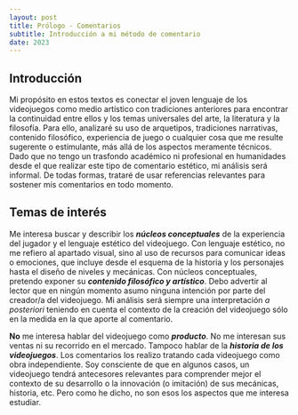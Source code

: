 ```yaml
---
layout: post
title: Prólogo - Comentarios
subtitle: Introducción a mi método de comentario
date: 2023
---
```


## Introducción

Mi propósito en estos textos es conectar el joven lenguaje de los videojuegos como medio artístico con tradiciones anteriores para encontrar la continuidad entre ellos y los temas universales del arte, la literatura y la filosofía. Para ello, analizaré su uso de arquetipos, tradiciones narrativas, contenido filosófico, experiencia de juego o cualquier cosa que me resulte sugerente o estimulante, más allá de los aspectos meramente técnicos. Dado que no tengo un trasfondo académico ni profesional en humanidades desde el que realizar este tipo de comentario estético, mi análisis será informal. De todas formas, trataré de usar referencias relevantes para sostener mis comentarios en todo momento.

## Temas de interés

Me interesa buscar y describir los ***núcleos conceptuales*** de la experiencia del jugador y el lenguaje estético del videojuego. Con lenguaje estético, no me refiero al apartado visual, sino al uso de recursos para comunicar ideas o emociones, que incluye desde el esquema de la historia y los personajes hasta el diseño de niveles y mecánicas. Con núcleos conceptuales, pretendo exponer su ***contenido filosófico y artístico***. Debo advertir al lector que en ningún momento asumo ninguna intención por parte del creador/a del videojuego. Mi análisis será siempre una interpretación *a posteriori* teniendo en cuenta el contexto de la creación del videojuego sólo en la medida en la que aporte al comentario.

**No** me interesa hablar del videojuego como ***producto***. No me interesan sus ventas ni su recorrido en el mercado. Tampoco hablar de la ***historia de los videojuegos***. Los comentarios los realizo tratando cada videojuego como obra independiente. Soy consciente de que en algunos casos, un videojuego tendrá antecesores relevantes para comprender mejor el contexto de su desarrollo o la innovación (o imitación) de sus mecánicas, historia, etc. Pero como he dicho, no son esos los aspectos que me interesa estudiar.
